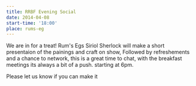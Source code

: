 ```yaml
---
title: RRBF Evening Social
date: 2014-04-08
start-time: '18:00'
place: rums-eg
---
```

We are in for a treat! Rum's Egs Siriol Sherlock will make a short presentaion of the painings and craft on show, Followed by refreshements and a chance to network, this is a great time to chat, with the breakfast meetings its always a bit of a push. starting at 6pm.

Please let us know if you can make it

